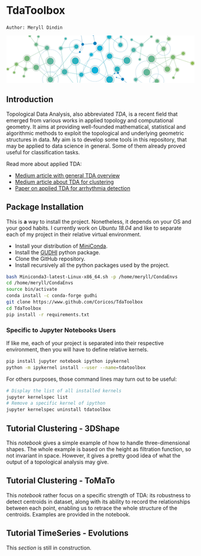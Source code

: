 # TdaToolbox 

`Author: Meryll Dindin`

![LOGO](./figures/header.jpg)

## Introduction

Topological Data Analysis, also abbreviated *TDA*, is a recent field that emerged from various works in applied topology and computational geometry. It aims at providing well-founded mathematical, statistical and algorithmic methods to exploit the topological and underlying geometric structures in data. My aim is to develop some tools in this repository, that may be applied to data science in general. Some of them already proved useful for classification tasks.

Read more about applied TDA:
- [Medium article with general TDA overview](https://towardsdatascience.com/from-tda-to-dl-d06f234f51d)
- [Medium article about TDA for clustering](https://towardsdatascience.com/tda-to-rule-them-all-tomato-clustering-878e03394a1)
- [Paper on applied TDA for arrhythmia detection](https://hal.inria.fr/hal-02155849/file/1906.05795.pdf)

## Package Installation

This is **a** way to install the project. Nonetheless, it depends on your OS and your good habits. I currently work on _Ubuntu 18.04_ and like to separate each of my project in their relative virtual environment.

* Install your distribution of [MiniConda](https://docs.conda.io/en/latest/miniconda.html).
* Install the [GUDHI](https://anaconda.org/conda-forge/gudhi) python package.
* Clone the GitHub repository.
* Install recursively all the python packages used by the project.

```bash
bash Miniconda3-latest-Linux-x86_64.sh -p /home/meryll/CondaEnvs
cd /home/meryll/CondaEnvs
source bin/activate
conda install -c conda-forge gudhi
git clone https://www.github.com/Coricos/TdaToolbox
cd TdaToolbox
pip install -r requirements.txt
```

### Specific to Jupyter Notebooks Users

If like me, each of your project is separated into their respective environment, then you will have to define relative kernels.

```bash
pip install jupyter notebook ipython ipykernel
python -m ipykernel install --user --name=tdatoolbox
```

For others purposes, those command lines may turn out to be useful:

```bash
# Display the list of all installed kernels
jupyter kernelspec list
# Remove a specific kernel of ipython
jupyter kernelspec uninstall tdatoolbox
```

## Tutorial Clustering - 3DShape

This _notebook_ gives a simple example of how to handle three-dimensional shapes. The whole example is based on the height as filtration function, so not invariant in space. However, it gives a pretty good idea of what the output of a topological analysis may give.

## Tutorial Clustering - ToMaTo

This _notebook_ rather focus on a specific strength of TDA: its robustness to detect centroids in dataset, along with its ability to record the relationships between each point, enabling us to retrace the whole structure of the centroids. Examples are provided in the notebook.

## Tutorial TimeSeries - Evolutions

This _section_ is still in construction.